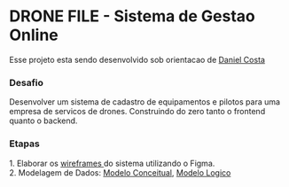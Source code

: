 # DRONE FILE - Sistema de Gestao Online

Esse projeto esta sendo desenvolvido sob orientacao de <a href="https://www.linkedin.com/in/danielbcosta/">Daniel Costa </a>

<h3>Desafio</h3>
Desenvolver um sistema de cadastro de equipamentos e pilotos para uma empresa de servicos de drones. Construindo do zero tanto o frontend quanto o backend.

<h3>Etapas</h3>
1. Elaborar os <a href="https://github.com/brunoesm07/drone_file_proj_mentoria/blob/main/Wireframes%200.5x.png"> wireframes </a> do sistema utilizando o Figma. <br> 
2. Modelagem de Dados: <a href="https://github.com/brunoesm07/drone_file_proj_mentoria/blob/main/PNG_dos_modelos_BancodeDados/modeloConceitual.png">Modelo Conceitual</a>, <a href="https://github.com/brunoesm07/drone_file_proj_mentoria/blob/main/PNG_dos_modelos_BancodeDados/Modelo%20Logico%20DroneFile.png"> Modelo Logico</a>

